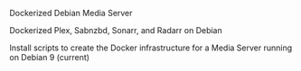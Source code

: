 Dockerized Debian Media Server

Dockerized Plex, Sabnzbd, Sonarr, and Radarr on Debian

Install scripts to create the Docker infrastructure 
for a Media Server running on Debian 9 (current)
